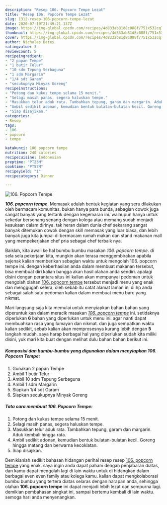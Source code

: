 ```yaml
---
description: "Resep 106. Popcorn Tempe Lezat"
title: "Resep 106. Popcorn Tempe Lezat"
slug: 1312-resep-106-popcorn-tempe-lezat
date: 2020-07-10T21:49:21.137Z
image: https://img-global.cpcdn.com/recipes/4d833ab81d8c088f/751x532cq70/106-popcorn-tempe-foto-resep-utama.jpg
thumbnail: https://img-global.cpcdn.com/recipes/4d833ab81d8c088f/751x532cq70/106-popcorn-tempe-foto-resep-utama.jpg
cover: https://img-global.cpcdn.com/recipes/4d833ab81d8c088f/751x532cq70/106-popcorn-tempe-foto-resep-utama.jpg
author: Nicholas Bates
ratingvalue: 3
reviewcount: 5
recipeingredient:
- "2 papan Tempe"
- "1 butir Telur"
- "10 sdm Tepung Serbaguna"
- "1 sdm Margarin"
- "1/4 sdt Garam"
- "secukupnya Minyak Goreng"
recipeinstructions:
- "Potong dan kukus tempe selama 15 menit."
- "Selagi masih panas, segera haluskan tempe."
- "Masukkan telur aduk rata. Tambahkan tepung, garam dan margarin. Aduk kembali hingga rata."
- "Ambil sedikit adonan, kemudian bentuk bulatan-bulatan kecil. Goreng hingga matang dan berwarna kecoklatan."
- "Siap disajikan."
categories:
- Resep
tags:
- 106
- popcorn
- tempe

katakunci: 106 popcorn tempe 
nutrition: 240 calories
recipecuisine: Indonesian
preptime: "PT23M"
cooktime: "PT57M"
recipeyield: "1"
recipecategory: Dinner

---
```



![106. Popcorn Tempe](https://img-global.cpcdn.com/recipes/4d833ab81d8c088f/751x532cq70/106-popcorn-tempe-foto-resep-utama.jpg)

<b><i>106. popcorn tempe</i></b>, Memasak adalah bentuk kegiatan yang seru dilakukan oleh bermacam komunitas. bukan hanya para bunda, sebagian cowok juga sangat banyak yang tertarik dengan kegemaran ini. walaupun hanya untuk sekedar bersenang senang dengan kolega atau memang sudah menjadi kesukaan dalam dirinya. tak heran dalam dunia chef sekarang sangat banyak ditemukan cowok dengan skill memasak yang luar biasa, dan lebih banyak juga kita jumpai di bermacam rumah makan dan stand makanan mall yang mempekerjakan chef pria sebagai chef terbaik nya.



Baiklah, kita awali ke hal bumbu bumbu masakan <i>106. popcorn tempe</i>. di sela sela pekerjaan kita, mungkin akan terasa menggembirakan apabila sejenak kalian memberikan sebagian waktu untuk mengolah 106. popcorn tempe ini. dengan keberhasilan anda dalam membuat makanan tersebut, bisa membuat diri kalian bangga akan hasil olahan anda sendiri. apalagi disini dengan perantara situs ini kalian akan mempunyai pedoman untuk mengolah olahan <u>106. popcorn tempe</u> tersebut menjadi menu yang enak dan menggugah selera, oleh sebab itu catat alamat laman ini di hp anda sebagai salah satu pedoman kalian dalam membuat menu baru yang nikmat.


Mari langsung saja kita memulai untuk menyiapkan bahan bahan yang diperuntuk kan dalam meracik masakan <u><i>106. popcorn tempe</i></u> ini. setidaknya diperlukan <b>6</b> bahan yang diperlukan untuk menu ini. agar nanti dapat membuahkan rasa yang lumayan dan nikmat. dan juga sempatkan waktu kalian sedikit, sebab kalian akan memprosesnya kurang lebih dengan <b>5</b> langkah mudah. saya harap berbagai hal yang diperlukan sudah kita miliki disini, yuk mari kita buat dengan melihat dulu bahan bahan berikut ini.

<!--inarticleads1-->

##### Komposisi dan bumbu-bumbu yang digunakan dalam menyiapkan 106. Popcorn Tempe:

1. Gunakan 2 papan Tempe
1. Ambil 1 butir Telur
1. Ambil 10 sdm Tepung Serbaguna
1. Ambil 1 sdm Margarin
1. Siapkan 1/4 sdt Garam
1. Siapkan secukupnya Minyak Goreng




<!--inarticleads2-->

##### Tata cara membuat 106. Popcorn Tempe:

1. Potong dan kukus tempe selama 15 menit.
1. Selagi masih panas, segera haluskan tempe.
1. Masukkan telur aduk rata. Tambahkan tepung, garam dan margarin. Aduk kembali hingga rata.
1. Ambil sedikit adonan, kemudian bentuk bulatan-bulatan kecil. Goreng hingga matang dan berwarna kecoklatan.
1. Siap disajikan.




Demikianlah sedikit bahasan hidangan perihal resep resep <u>106. popcorn tempe</u> yang enak. saya ingin anda dapat paham dengan penjabaran diatas, dan kamu dapat mengolah lagi di lain waktu untuk di hidangkan dalam berbagai even even family atau kolega kamu. kalian dapat mengkolaborasi bumbu bumbu yang tertera diatas selaras dengan harapan anda, sehingga olahan <b>106. popcorn tempe</b> ini dapat menjadi lebih lezat dan sempurna lagi. demikian pembahasan singkat ini, sampai bertemu kembali di lain waktu. semoga hari anda menyenangkan.
